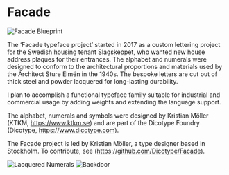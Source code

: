 # Facade
![Facade Blueprint](https://github.com/Dicotype/Facade/blob/main/documents/facade_02_blueprint.png)

The ‘Facade typeface project’ started in 2017 as a custom lettering project for the Swedish housing tenant Slagskeppet, who wanted new house address plaques for their entrances. The alphabet and numerals were designed to conform to the architectural proportions and materials used by the Architect Sture Elmén in the 1940s. The bespoke letters are cut out of thick steel and powder lacquered for long-lasting durability.

I plan to accomplish a functional typeface family suitable for industrial and commercial usage by adding weights and extending the language support.

The alphabet, numerals and symbols were designed by Kristian Möller (KTKM, https://www.ktkm.se) and are part of the Dicotype Foundry (Dicotype, https://www.dicotype.com).

The Facade project is led by Kristian Möller, a type designer based in Stockholm. To contribute, see (https://github.com/Dicotype/Facade).

![Lacquered Numerals](https://github.com/Dicotype/Facade/blob/main/documents/facade_03_kapitael.png)
![Backdoor](https://github.com/Dicotype/Facade/blob/main/documents/facade_05_backdoor.png)



